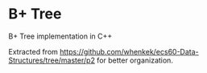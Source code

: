 # B+ Tree
B+ Tree implementation in C++

Extracted from https://github.com/whenkek/ecs60-Data-Structures/tree/master/p2 for better organization.

